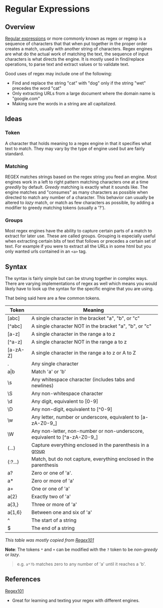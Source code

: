 # Regular Expressions

## Overview

[Regular expressions](https://en.wikipedia.org/wiki/Regular_expression) or more commonly known as regex or regexp is a sequence of characters that that when put together in the proper order creates a match, usually with another string of characters. Regex engines are what do the actual work of matching the text, the sequence of input characters is what directs the engine. It is mostly used in find/replace operations, to parse text and extract values or to validate text.

Good uses of regex may include one of the following:
- Find and replace the string "cat" with "dog" only if the string "wet" precedes the word "cat"
- Only extracting URLs from a large document where the domain name is "google.com"
- Making sure the words in a string are all capitalized.

## Ideas

### Token

A character that holds meaning to a regex engine in that it specifies what text to match. They may vary by the type of engine used but are fairly standard. 

### Matching

REGEX matches strings based on the regex string you feed an engine. Most engines work in a left to right pattern matching characters one at a time *greedily* by default. *Greedy* matching is exactly what it sounds like. The engine matches and "consumes" as many characters as possible when directed to match any number of a character. This behavior can usually be altered to *lazy* match, or match as few characters as possible, by adding a modifier to greedy matching tokens (usually a '?').

### Groups

Most regex engines have the ability to capture certain parts of a match to extract for later use. These are called groups. Grouping is especially useful when extracting certain bits of text that follows or precedes a certain set of text. For example if you were to extract all the URLs in some html but you only wanted urls contained in an `<a>` tag.

## Syntax

The syntax is fairly simple but can be strung together in complex ways. There are varying implementations of regex as well which means you would likely have to look up the syntax for the specific engine that you are using.

That being said here are a few common tokens.

| Token | Meaning |
| --- | --- |
| [abc] | A single character in the bracket "a", "b", or "c" |
| [^abc] | A single character NOT in the bracket "a", "b", or "c" |
| [a-z] | A single character in the range a to z |
| [^a-z] | A single character NOT in the range a to z |
| [a-zA-Z] | A single character in the range a to z or A to Z |
| . | Any single character |
| a\|b | Match 'a' or 'b' | 
| \\s | Any whitespace character (includes tabs and newlines) |
| \\S | Any non-whitespace character |
| \\d | Any digit, equivalent to [0-9] |
| \\D | Any non-digit, equivalent to [^0-9] |
| \\w | Any letter, number or underscore, equivalent to [a-zA-Z0-9_] |
| \\W | Any non-letter, non-number or non-underscore, equivalent to [^a-zA-Z0-9_] |
| (...) | Capture everything enclosed in the parenthesis in a [group](#groups) |
| (:?...) | Match, but do not capture, everything enclosed in the parenthesis |
| a? | Zero or one of 'a'. |
| a* | Zero or more of 'a' |
| a+ | One or one of 'a' |
| a{2} | Exactly two of 'a' |
| a{3,} | Three or more of 'a' |
| a{1,6} | Between one and six of 'a' |
| ^ | The start of a string |
| $ | The end of a string |

*This table was mostly copied from [Regex101](https://regex101.com/)*

**Note**: The tokens `*` and `+` can be modified with the `?` token to be *non-greedy* or *lazy*. 

> e.g. `a*?b` matches zero to any number of 'a' until it reaches a 'b'.

## References

[Regex101](https://regex101.com/) 

- Great for learning and texting your regex with different engines.
